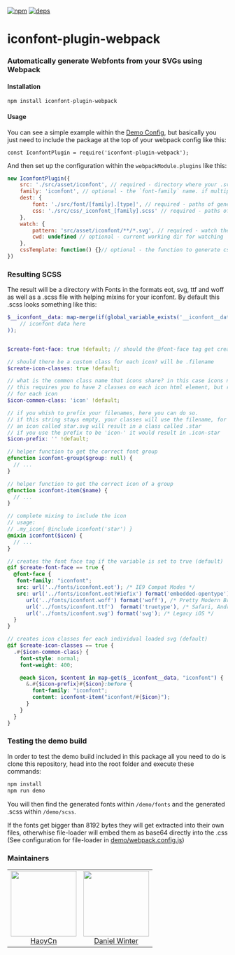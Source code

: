 [![npm][npm]][npm-url]
[![deps][deps]][deps-url]

# iconfont-plugin-webpack

### Automatically generate Webfonts from your SVGs using Webpack

#### Installation

`npm install iconfont-plugin-webpack`


#### Usage

You can see a simple example within the [Demo Config](demo/webpack.config.js), but basically you just need to include the package at the top of your webpack config like this:

`const IconfontPlugin = require('iconfont-plugin-webpack');`

And then set up the configuration within the `webpackModule.plugins` like this:

```js
new IconfontPlugin({
    src: './src/asset/iconfont', // required - directory where your .svg files are located
    family: 'iconfont', // optional - the `font-family` name. if multiple iconfonts are generated, the dir names will be used.
    dest: {
        font: './src/font/[family].[type]', // required - paths of generated font files
        css: './src/css/_iconfont_[family].scss' // required - paths of generated css files
    },
    watch: {
        pattern: 'src/asset/iconfont/**/*.svg', // required - watch these files to reload
        cwd: undefined // optional - current working dir for watching
    },
    cssTemplate: function() {}// optional - the function to generate css contents
})
```

### Resulting SCSS

The result will be a directory with Fonts in the formats eot, svg, ttf and woff as well as a
.scss file with helping mixins for your iconfont. By default this .scss looks something like this:

```scss
$__iconfont__data: map-merge(if(global_variable_exists('__iconfont__data'), $__iconfont__data, ()), (
	// iconfont data here
));


$create-font-face: true !default; // should the @font-face tag get created?

// should there be a custom class for each icon? will be .filename
$create-icon-classes: true !default; 

// what is the common class name that icons share? in this case icons need to have .icon.filename in their classes
// this requires you to have 2 classes on each icon html element, but reduced redeclaration of the font family
// for each icon
$icon-common-class: 'icon' !default;

// if you whish to prefix your filenames, here you can do so.
// if this string stays empty, your classes will use the filename, for example
// an icon called star.svg will result in a class called .star
// if you use the prefix to be 'icon-' it would result in .icon-star
$icon-prefix: '' !default; 

// helper function to get the correct font group
@function iconfont-group($group: null) {
  // ...
}

// helper function to get the correct icon of a group
@function iconfont-item($name) {
  // ...
}

// complete mixing to include the icon
// usage:
// .my_icon{ @include iconfont('star') }
@mixin iconfont($icon) {
  // ...
}

// creates the font face tag if the variable is set to true (default)
@if $create-font-face == true {
  @font-face {
   font-family: "iconfont";
   src: url('../fonts/iconfont.eot'); /* IE9 Compat Modes */
   src: url('../fonts/iconfont.eot?#iefix') format('embedded-opentype'), /* IE6-IE8 */
      url('../fonts/iconfont.woff') format('woff'), /* Pretty Modern Browsers */
      url('../fonts/iconfont.ttf')  format('truetype'), /* Safari, Android, iOS */
      url('../fonts/iconfont.svg') format('svg'); /* Legacy iOS */
  }
}

// creates icon classes for each individual loaded svg (default)
@if $create-icon-classes == true {
  .#{$icon-common-class} {
    font-style: normal;
    font-weight: 400;

    @each $icon, $content in map-get($__iconfont__data, "iconfont") {
      &.#{$icon-prefix}#{$icon}:before {
        font-family: "iconfont";
        content: iconfont-item("iconfont/#{$icon}");
      }
    }
  }
}
```

### Testing the demo build

In order to test the demo build included in this package all you need to do is clone this repository, head into the root folder and execute these commands:

```sh
npm install
npm run demo
```

You will then find the generated fonts within `/demo/fonts` and the generated .scss within `/demo/scss`.

If the fonts get bigger than 8192 bytes they will get extracted into their own files,
otherwhise file-loader will embed them as base64 directly into the .css
(See configuration for file-loader in [demo/webpack.config.js](demo/webpack.config.js#L52-L63))

### Maintainers

<table>
  <tbody>
    <tr>
      <td align="center">
        <a href="https://github.com/HaoyCn">
          <img width="150" height="150" src="https://github.com/HaoyCn.png?v=3&s=150">
          </br>
          HaoyCn
        </a>
      </td>
      <td align="center">
        <a href="https://github.com/lucidlemon">
          <img width="150" height="150" src="https://github.com/lucidlemon.png?v=3&s=150">
          </br>
          Daniel Winter
        </a>
      </td>
    </tr>
  <tbody>
</table>




[npm]: https://img.shields.io/npm/v/iconfont-plugin-webpack.svg
[npm-url]: https://npmjs.com/package/iconfont-plugin-webpack

[deps]: https://david-dm.org/webpack-contrib/iconfont-plugin-webpack.svg
[deps-url]: https://david-dm.org/webpack-contrib/iconfont-plugin-webpack
